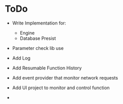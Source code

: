 # ToDo
* Write Implementation for:
	* Engine
	* Database Presist


* Parameter check lib use


* Add Log
* Add Resumable Function History
* Add event provider that monitor network requests
* Add UI project to monitor and control function
* 